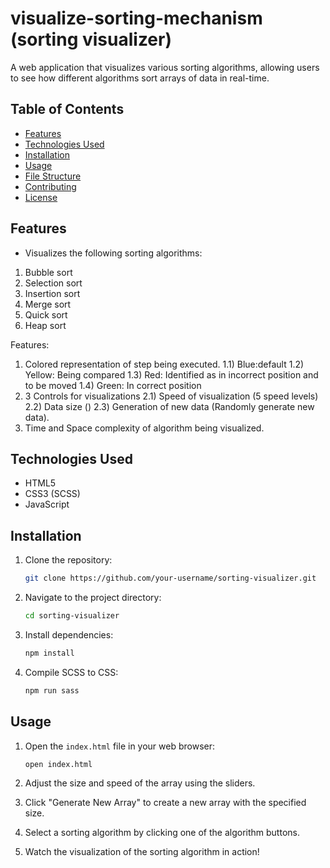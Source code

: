 # visualize-sorting-mechanism (sorting visualizer)

A web application that visualizes various sorting algorithms, allowing users to see how different algorithms sort arrays of data in real-time.

## Table of Contents

- [Features](#features)
- [Technologies Used](#technologies-used)
- [Installation](#installation)
- [Usage](#usage)
- [File Structure](#file-structure)
- [Contributing](#contributing)
- [License](#license)

## Features

- Visualizes the following sorting algorithms:
1) Bubble sort
2) Selection sort
3) Insertion sort
4) Merge sort
5) Quick sort
6) Heap sort

Features:
1) Colored representation of step being executed.
  1.1) Blue:default
  1.2) Yellow: Being compared
  1.3) Red: Identified as in incorrect position and to be moved
  1.4) Green: In correct position
2) 3 Controls for visualizations
  2.1) Speed of visualization (5 speed levels)
  2.2) Data size ()
  2.3) Generation of new data (Randomly generate new data).
4) Time and Space complexity of algorithm being visualized.

## Technologies Used

- HTML5
- CSS3 (SCSS)
- JavaScript

## Installation

1. Clone the repository:
    ```bash
    git clone https://github.com/your-username/sorting-visualizer.git
    ```

2. Navigate to the project directory:
    ```bash
    cd sorting-visualizer
    ```

3. Install dependencies:
    ```bash
    npm install
    ```

4. Compile SCSS to CSS:
    ```bash
    npm run sass
    ```

## Usage

1. Open the `index.html` file in your web browser:
    ```bash
    open index.html
    ```

2. Adjust the size and speed of the array using the sliders.

3. Click "Generate New Array" to create a new array with the specified size.

4. Select a sorting algorithm by clicking one of the algorithm buttons.

5. Watch the visualization of the sorting algorithm in action!

